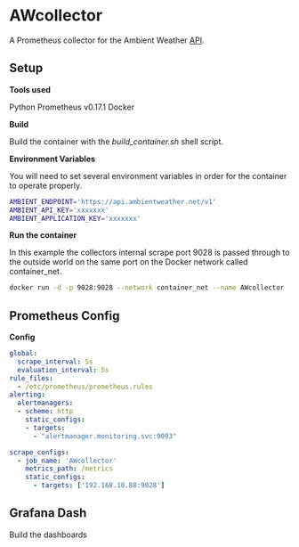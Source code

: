 # AWcollector

A Prometheus collector for the Ambient Weather [API](https://ambientweather.docs.apiary.io/#introduction/authentication).

## Setup

**Tools used**

Python Prometheus v0.17.1
Docker

**Build**

Build the container with the *build_container.sh* shell script.

**Environment Variables**

You will need to set several environment variables in order for the container to operate properly.

```bash
AMBIENT_ENDPOINT='https://api.ambientweather.net/v1'
AMBIENT_API_KEY='xxxxxxx'
AMBIENT_APPLICATION_KEY='xxxxxxx'
```

**Run the container**

In this example the collectors internal scrape port 9028 is passed through to the outside world on the same port on the Docker network called container_net.

```bash
docker run -d -p 9028:9028 --network container_net --name AWcollector -e AMBIENT_APPLICATION_KEY="xxxxx" -e AMBIENT_API_KEY="xxxxx" -e AMBIENT_ENDPOINT="https://api.ambientweather.net/v1" AWcollector:latest
```

## Prometheus Config

**Config**
```yaml
global:
  scrape_interval: 5s
  evaluation_interval: 5s
rule_files:
  - /etc/prometheus/prometheus.rules
alerting:
  alertmanagers:
  - scheme: http
    static_configs:
    - targets:
      - "alertmanager.monitoring.svc:9093"

scrape_configs:
  - job_name: 'AWcollector'
    metrics_path: /metrics
    static_configs:
      - targets: ['192.168.10.88:9028']
```

## Grafana Dash

Build the dashboards